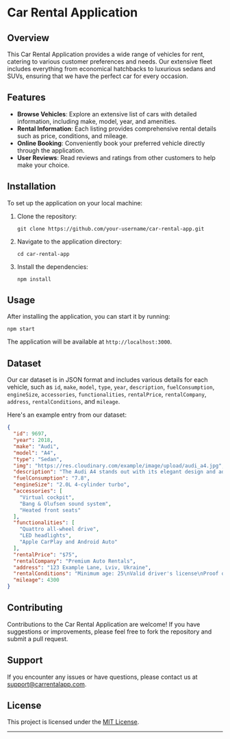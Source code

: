 # Car Rental Application

## Overview

This Car Rental Application provides a wide range of vehicles for rent, catering to various customer preferences and needs. Our extensive fleet includes everything from economical hatchbacks to luxurious sedans and SUVs, ensuring that we have the perfect car for every occasion.

## Features

- **Browse Vehicles**: Explore an extensive list of cars with detailed information, including make, model, year, and amenities.
- **Rental Information**: Each listing provides comprehensive rental details such as price, conditions, and mileage.
- **Online Booking**: Conveniently book your preferred vehicle directly through the application.
- **User Reviews**: Read reviews and ratings from other customers to help make your choice.

## Installation

To set up the application on your local machine:

1. Clone the repository:
   ```
   git clone https://github.com/your-username/car-rental-app.git
   ```
2. Navigate to the application directory:
   ```
   cd car-rental-app
   ```
3. Install the dependencies:
   ```
   npm install
   ```

## Usage

After installing the application, you can start it by running:

```
npm start
```

The application will be available at `http://localhost:3000`.

## Dataset

Our car dataset is in JSON format and includes various details for each vehicle, such as `id`, `make`, `model`, `type`, `year`, `description`, `fuelConsumption`, `engineSize`, `accessories`, `functionalities`, `rentalPrice`, `rentalCompany`, `address`, `rentalConditions`, and `mileage`.

Here's an example entry from our dataset:

```json
{
  "id": 9697,
  "year": 2018,
  "make": "Audi",
  "model": "A4",
  "type": "Sedan",
  "img": "https://res.cloudinary.com/example/image/upload/audi_a4.jpg",
  "description": "The Audi A4 stands out with its elegant design and advanced technology, offering a premium driving experience.",
  "fuelConsumption": "7.8",
  "engineSize": "2.0L 4-cylinder turbo",
  "accessories": [
    "Virtual cockpit",
    "Bang & Olufsen sound system",
    "Heated front seats"
  ],
  "functionalities": [
    "Quattro all-wheel drive",
    "LED headlights",
    "Apple CarPlay and Android Auto"
  ],
  "rentalPrice": "$75",
  "rentalCompany": "Premium Auto Rentals",
  "address": "123 Example Lane, Lviv, Ukraine",
  "rentalConditions": "Minimum age: 25\nValid driver's license\nProof of insurance required",
  "mileage": 4300
}
```

## Contributing

Contributions to the Car Rental Application are welcome! If you have suggestions or improvements, please feel free to fork the repository and submit a pull request.

## Support

If you encounter any issues or have questions, please contact us at support@carrentalapp.com.

## License

This project is licensed under the [MIT License](LICENSE).

---
